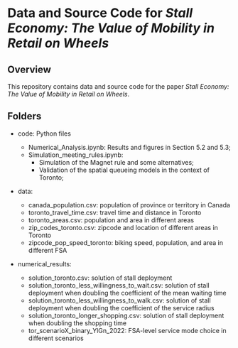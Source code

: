 # Data and Source Code for *Stall Economy: The Value of Mobility in Retail on Wheels*

## Overview
This repository contains data and source code for the paper *Stall Economy: The Value of Mobility in Retail on Wheels*.

## Folders

* code: Python files

  - Numerical_Analysis.ipynb:	Results and figures in Section 5.2 and 5.3;
  - Simulation_meeting_rules.ipynb: 
    - Simulation of the Magnet rule and some alternatives;  
    - Validation of the spatial queueing models in the context of Toronto;
    
* data: 

  - canada_population.csv: population of province or territory in Canada
  - toronto_travel_time.csv: travel time and distance in Toronto
  - toronto_areas.csv: population and area in different areas
  - zip_codes_toronto.csv: zipcode and location of different areas in Toronto
  - zipcode_pop_speed_toronto: biking speed, population, and area in different FSA


* numerical_results:  
 
  - solution_toronto.csv: solution of stall deployment
  - solution_toronto_less_willingness_to_wait.csv: solution of stall deployment when doubling the coefficient of the mean waiting time
  - solution_toronto_less_willingness_to_walk.csv: solution of stall deployment when doubling the coefficient of the service radius
  - solution_toronto_longer_shopping.csv: solution of stall deployment when doubling the shopping time
  - tor_scenarioX_binary_YlGn_2022: FSA-level service mode choice in different scenarios
 




